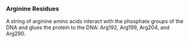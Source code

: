 ### Arginine Residues

A string of arginine amino acids interact with the phosphate groups of the DNA and glues the protein to the DNA: Arg192, Arg199, Arg204, and Arg290.